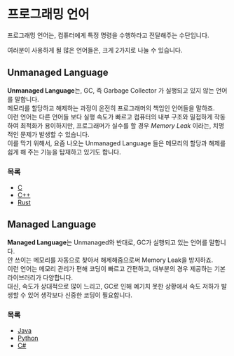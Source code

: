 # 프로그래밍 언어
프로그래밍 언어는, 컴퓨터에게 특정 명령을 수행하라고 전달해주는 수단입니다.  

여러분이 사용하게 될 많은 언어들은, 크게 2가지로 나눌 수 있습니다.

## Unmanaged Language
**Unmanaged Language**는, GC, 즉 Garbage Collector 가 실행되고 있지 않는 언어를 말합니다.  
메모리를 할당하고 해제하는 과정이 온전히 프로그래머의 책임인 언어들을 말하죠.  
이런 언어는 다른 언어들 보다 실행 속도가 빠르고 컴퓨터의 내부 구조와 밀접하게 작동하여 최적화가 용이하지만, 프로그래머가 실수를 할 경우 *Memory Leak* 이라는, 치명적인 문제가 발생할 수 있습니다.  
이를 막기 위해서, 요즘 나오는 Unmanaged Language 들은 메모리의 할당과 해제를 쉽게 해 주는 기능을 탑재하고 있기도 합니다.

### 목록
- [C](C.md)
- [C++](C++/index.md)
- [Rust](Rust.md)

## Managed Language
**Managed Language**는 Unmanaged와 반대로, GC가 실행되고 있는 언어를 말합니다.  
안 쓰이는 메모리를 자동으로 찾아서 해제해줌으로써 Memory Leak을 방지하죠.  
이런 언어는 메모리 관리가 편해 코딩이 빠르고 간편하고, 대부분의 경우 제공하는 기본 라이브러리가 다양합니다.  
대신, 속도가 상대적으로 많이 느리고, GC로 인해 예기치 못한 상황에서 속도 저하가 발생할 수 있어 생각보다 신중한 코딩이 필요합니다.  

### 목록
- [Java](Java.md)
- [Python](Python.md)
- [C#](C#.md)
